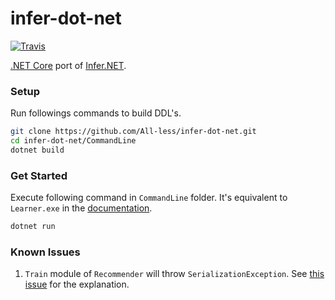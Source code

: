 # infer-dot-net

[![Travis](https://img.shields.io/travis/All-less/infer-dot-net.svg?style=flat)](https://travis-ci.org/All-less/infer-dot-net)

[.NET Core](https://www.microsoft.com/net/) port of [Infer.NET](http://research.microsoft.com/infernet).

### Setup

Run followings commands to build DDL's.

```bash
git clone https://github.com/All-less/infer-dot-net.git
cd infer-dot-net/CommandLine
dotnet build
```

### Get Started

Execute following command in `CommandLine` folder. It's equivalent to `Learner.exe` in the [documentation](http://infernet.azurewebsites.net/docs/Infer.NET%20Learners%20-%20Matchbox%20recommender%20-%20Command-line%20runners.aspx).

```bash
dotnet run
```

### Known Issues

1. `Train` module of `Recommender` will throw `SerializationException`. See [this issue](https://github.com/dotnet/corefx/issues/23213) for the explanation.
